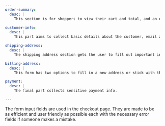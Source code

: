 ```yaml
---
order-summary:
  desc: |
    This section is for shoppers to view their cart and total, and an option to add a discount code for a reduced price or promotion.

customer-info:
  desc: |
    This part aims to collect basic details about the customer, email and phone number.

shipping-address:
  desc: |
    The shipping address section gets the user to fill out important info like their name and address.

billing-address:
  desc: |
    This form has two options to fill in a new address or stick with the previous one.

payment:
  desc: |
    The final part collects sensitive payment info.

---
```

The form input fields are used in the checkout page. They are made to be as efficient and user friendly as possible each with the necessary error fields if someone makes a mistake.
